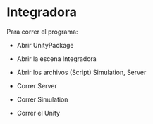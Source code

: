# Integradora

Para correr el programa:

- Abrir UnityPackage

- Abrir la escena Integradora
- Abrir los archivos (Script) Simulation, Server 
- Correr Server
- Correr Simulation
- Correr el Unity
